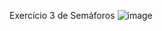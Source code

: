 Exercício 3 de Semáforos
![image](https://user-images.githubusercontent.com/99506287/226137341-5e3d401d-0fa0-42eb-9fa6-0b8e45d5917f.png)
